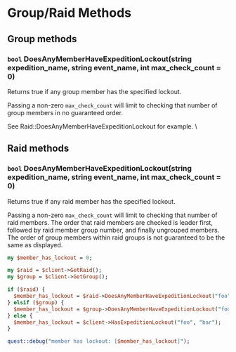 # Group/Raid Methods

## Group methods

### `bool` DoesAnyMemberHaveExpeditionLockout(string expedition_name, string event_name, int max_check_count = 0)

Returns true if any group member has the specified lockout.

Passing a non-zero `max_check_count` will limit to checking that number of group members in no guaranteed order.

See Raid::DoesAnyMemberHaveExpeditionLockout for example. \


## Raid methods

### `bool` DoesAnyMemberHaveExpeditionLockout(string expedition_name, string event_name, int max_check_count = 0)

Returns true if any raid member has the specified lockout.

Passing a non-zero `max_check_count` will limit to checking that number of raid members. The order that raid members are checked is leader first, followed by raid member group number, and finally ungrouped members. The order of group members within raid groups is not guaranteed to be the same as displayed.

```perl
my $member_has_lockout = 0;

my $raid = $client->GetRaid();
my $group = $client->GetGroup();

if ($raid) {
  $member_has_lockout = $raid->DoesAnyMemberHaveExpeditionLockout("foo", "bar");
} elsif ($group) {
  $member_has_lockout = $group->DoesAnyMemberHaveExpeditionLockout("foo", "bar");
} else {
  $member_has_lockout = $client->HasExpeditionLockout("foo", "bar");
}

quest::debug("member has lockout: [$member_has_lockout]");
```
